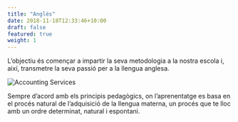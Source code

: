 ```yaml
---
title: "Anglés"
date: 2018-11-18T12:33:46+10:00
draft: false
featured: true
weight: 1
---
```




L’objectiu és començar a impartir la seva metodologia a la nostra escola i, així, transmetre la seva passió per a la llengua anglesa. 

![Accounting Services](/images/austin-distel-nGc5RT2HmF0-unsplash.jpg)

Sempre d’acord amb els principis pedagògics, on l’aprenentatge es basa en el procés natural de l’adquisició de la llengua materna, un procés que te lloc amb un ordre determinat, natural i espontani.


